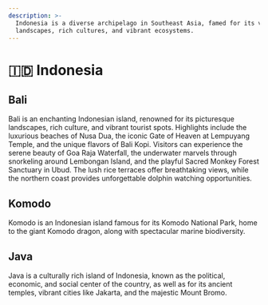 ```yaml
---
description: >-
  Indonesia is a diverse archipelago in Southeast Asia, famed for its volcanic
  landscapes, rich cultures, and vibrant ecosystems.
---
```


# 🇮🇩 Indonesia

## Bali

Bali is an enchanting Indonesian island, renowned for its picturesque landscapes, rich culture, and vibrant tourist spots. Highlights include the luxurious beaches of Nusa Dua, the iconic Gate of Heaven at Lempuyang Temple, and the unique flavors of Bali Kopi. Visitors can experience the serene beauty of Goa Raja Waterfall, the underwater marvels through snorkeling around Lembongan Island, and the playful Sacred Monkey Forest Sanctuary in Ubud. The lush rice terraces offer breathtaking views, while the northern coast provides unforgettable dolphin watching opportunities.



## Komodo

Komodo is an Indonesian island famous for its Komodo National Park, home to the giant Komodo dragon, along with spectacular marine biodiversity.

## Java

Java is a culturally rich island of Indonesia, known as the political, economic, and social center of the country, as well as for its ancient temples, vibrant cities like Jakarta, and the majestic Mount Bromo.

